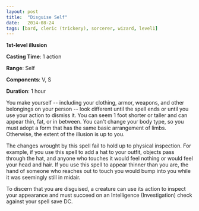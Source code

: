 ```yaml
---
layout: post
title:  "Disguise Self"
date:   2014-08-24
tags: [bard, cleric (trickery), sorcerer, wizard, level1]
---
```


**1st-level illusion**

**Casting Time**: 1 action

**Range**: Self

**Components**: V, S

**Duration**: 1 hour

You make yourself -- including your clothing, armor, weapons, and other belongings on your person -- look different until the spell ends or until you use your action to dismiss it. You can seem 1 foot shorter or taller and can appear thin, fat, or in between. You can't change your body type, so you must adopt a form that has the same basic arrangement of limbs. Otherwise, the extent of the illusion is up to you.

The changes wrought by this spell fail to hold up to physical inspection. For example, if you use this spell to add a hat to your outfit, objects pass through the hat, and anyone who touches it would feel nothing or would feel your head and hair. If you use this spell to appear thinner than you are, the hand of someone who reaches out to touch you would bump into you while it was seemingly still in midair.

To discern that you are disguised, a creature can use its action to inspect your appearance and must succeed on an Intelligence (Investigation) check against your spell save DC.